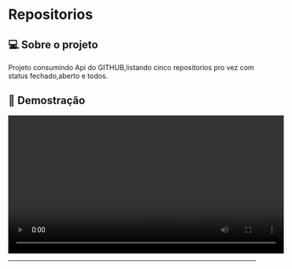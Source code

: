 <h1> Repositorios</h1>

<h2>💻 Sobre o projeto </h2>

<p>Projeto consumindo Api do GITHUB,listando cinco repositorios pro vez com status fechado,aberto e todos.</p>

<h2>📸 Demostração </h2>

<video src="https://user-images.githubusercontent.com/110493728/222974445-065f1957-5d53-4dac-a191-56a8b6976a9b.mp4"
alt="demostração" 
controls
controlslist="nofullscreen nodownload"
autoplay
 height="280"></video>
<hr>
